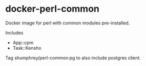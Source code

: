 # docker-perl-common
Docker image for perl with common modules pre-installed.

Includes

- App::cpm
- Task::Kensho

Tag shumphrey/perl-common:pg to also include postgres client.
